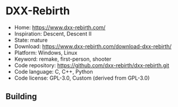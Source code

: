 # DXX-Rebirth

- Home: https://www.dxx-rebirth.com/
- Inspiration: Descent, Descent II
- State: mature
- Download: https://www.dxx-rebirth.com/download-dxx-rebirth/
- Platform: Windows, Linux
- Keyword: remake, first-person, shooter
- Code repository: https://github.com/dxx-rebirth/dxx-rebirth.git
- Code language: C, C++, Python
- Code license: GPL-3.0, Custom (derived from GPL-3.0)

## Building
